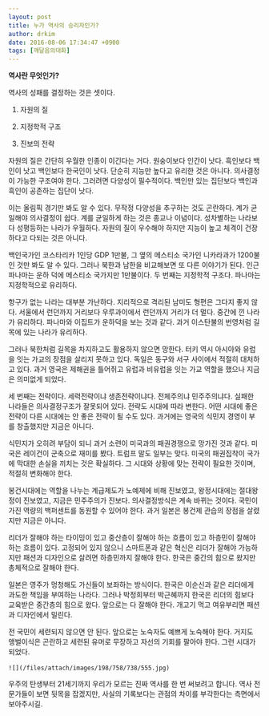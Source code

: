 ```yaml
---
layout: post
title: 누가 역사의 승리자인가?
author: drkim
date: 2016-08-06 17:34:47 +0900
tags: [깨달음의대화]
---
```

**역사란 무엇인가?**

  


역사의 성패를 결정하는 것은 셋이다. 

  


1) 자원의 질  
      
2) 지정학적 구조  
      
3) 진보의 전략 

  


자원의 질은 간단히 우월한 인종이 이긴다는 거다. 원숭이보다 인간이 낫다. 흑인보다 백인이 낫고 백인보다 한국인이 낫다. 단순히 지능만 높다고 유리한 것은 아니다. 의사결정이 가능한 구조여야 한다. 그러려면 다양성이 필수적이다. 백인만 있는 집단보다 백인과 흑인이 공존하는 집단이 낫다. 

  


이는 올림픽 경기만 봐도 알 수 있다. 무작정 다양성을 추구하는 것도 곤란하다. 계가 균일해야 의사결정이 쉽다. 계를 균일하게 하는 것은 종교나 이념이다. 성차별하는 나라보다 성평등하는 나라가 우월하다. 자원의 질이 우수해야 하지만 지능이 높고 체격이 건장하다고 다되는 것은 아니다. 

  


백인국가인 코스타리카 1인당 GDP 1만불, 그 옆의 메스티소 국가인 니카라과가 1200불인 것만 봐도 알 수 있다. 그러나 북한과 남한을 비교해보면 또 다른 이야기가 된다. 인근 파나마는 운하 덕에 메스티소 국가지만 1만불이다. 두 번째는 지정학적 구조다. 파나마는 지정학적으로 유리하다. 

  


항구가 없는 나라는 대부분 가난하다. 지리적으로 격리된 남미도 형편은 그다지 좋지 않다. 서울에서 런던까지 거리보다 우루과이에서 런던까지 거리가 더 멀다. 중간에 낀 나라가 유리하다. 파나마와 이집트가 운하덕을 보는 것과 같다. 과거 이스탄불의 번영처럼 길목에 있는 나라가 유리하다. 

  


그러나 북한처럼 길목을 차지하고도 활용하지 않으면 망한다. 터키 역시 아시아와 유럽을 잇는 가교의 장점을 살리지 못하고 있다. 독일은 동구와 서구 사이에서 적절히 대처하고 있다. 과거 영국은 제해권을 틀어쥐고 유럽과 비유럽을 잇는 가교 역할을 했으나 지금은 의미없게 되었다. 

  


세 번째는 전략이다. 세력전략이냐 생존전략이냐다. 전체주의냐 민주주의냐다. 실패한 나라들은 의사결정구조가 잘못되어 있다. 전략도 시대에 따라 변한다. 어떤 시대에 좋은 전략이 다른 시대에는 안 좋은 전략이 될 수도 있다. 과거에는 영국의 식민지 경영이 부를 창출했지만 지금은 아니다. 

  


식민지가 오히려 부담이 되니 과거 소련이 미국과의 패권경쟁으로 망가진 것과 같다. 미국은 레이건이 군축으로 재미를 봤다. 트럼프 말도 일부는 맞다. 미국의 패권집착이 국가에 막대한 손실을 끼치는 것은 확실하다. 그 시대와 상황에 맞는 전략이 필요한 것이며, 적절히 변화해야 한다. 

  


봉건시대에는 역할을 나누는 계급제도가 노예제에 비해 진보였고, 왕정시대에는 절대왕정이 진보였고, 지금은 민주주의가 진보다. 의사결정방식은 계속 바뀌는 것이다. 국민이 가진 역량의 백퍼센트를 동원할 수 있어야 한다. 과거 일본은 봉건제 관습의 장점을 살렸지만 지금은 아니다. 

  


리더가 잘해야 하는 타이밍이 있고 중산층이 잘해야 하는 흐름이 있고 하층민이 잘해야 하는 흐름이 있다. 고정되어 있지 않으니 스마트폰과 같은 혁신은 리더가 잘해야 가능하지만 패션과 디자인으로 살려면 하층민까지 잘해야 한다. 한국은 중간의 힘으로 왔지만 총체적으로 잘해야 한다. 

  


일본은 영주가 멍청해도 가신들이 보좌하는 방식이다. 한국은 이순신과 같은 리더에게 과도한 책임을 부여하는 나라다. 그러나 박정희부터 박근혜까지 한국은 리더의 힘보다 교육받은 중간층의 힘으로 왔다. 앞으로는 다 잘해야 한다. 개고기 먹고 여유부리면 패션과 디자인에서 밀린다. 

  


전 국민이 세련되지 않으면 안 된다. 앞으로는 노숙자도 예쁘게 노숙해야 한다. 거지도 앵벌이식은 곤란하고 세련된 유머로 무장하고 자선의 기회를 팔아야 한다. 그런 시대가 되었다. 

  



 
    
    ![](/files/attach/images/198/758/738/555.jpg) 

  


우주의 탄생부터 21세기까지 우리가 모르는 진짜 역사를 한 번 써보려고 합니다. 역사 전문가들이 보면 뒷목을 잡겠지만, 사실의 기록보다는 관점의 차이를 부각한다는 측면에서 보아주시길.